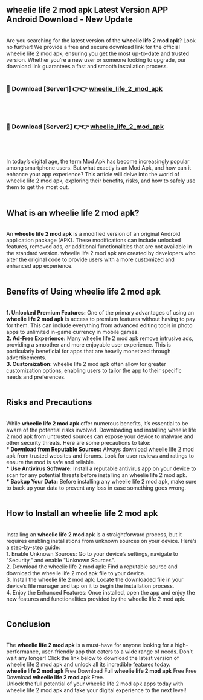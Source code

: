 ## wheelie life 2 mod apk Latest Version APP Android Download - New Update
<br>
Are you searching for the latest version of the <strong>wheelie life 2 mod apk</strong>? Look no further! We provide a free and secure download link for the official wheelie life 2 mod apk, ensuring you get the most up-to-date and trusted version. Whether you're a new user or someone looking to upgrade, our download link guarantees a fast and smooth installation process.
<br>
<br>
<h3>🔴 Download [Server1] 👉👉 <a href="https://modyolo.store/wheelie+life+2+mod+apk">wheelie_life_2_mod_apk</a></h3><br>
<br>
<h3>🔴 Download [Server2] 👉👉 <a href="https://modyolo.store/wheelie+life+2+mod+apk">wheelie_life_2_mod_apk</a></h3><br>
<br>
<br>
In today’s digital age, the term Mod Apk has become increasingly popular among smartphone users. But what exactly is an Mod Apk, and how can it enhance your app experience? This article will delve into the world of wheelie life 2 mod apk, exploring their benefits, risks, and how to safely use them to get the most out.
<br>
<br>
<h2>What is an wheelie life 2 mod apk?</h2>
<br>
An <strong>wheelie life 2 mod apk</strong> is a modified version of an original Android application package (APK). These modifications can include unlocked features, removed ads, or additional functionalities that are not available in the standard version. wheelie life 2 mod apk are created by developers who alter the original code to provide users with a more customized and enhanced app experience.
<br>
<br>
<h2>Benefits of Using wheelie life 2 mod apk</h2>
<br>
<strong> 1. Unlocked Premium Features:</strong> One of the primary advantages of using an <strong>wheelie life 2 mod apk</strong> is access to premium features without having to pay for them. This can include everything from advanced editing tools in photo apps to unlimited in-game currency in mobile games.
<br>
<strong> 2. Ad-Free Experience:</strong> Many wheelie life 2 mod apk remove intrusive ads, providing a smoother and more enjoyable user experience. This is particularly beneficial for apps that are heavily monetized through advertisements.
<br>
<strong> 3. Customization:</strong> wheelie life 2 mod apk often allow for greater customization options, enabling users to tailor the app to their specific needs and preferences.
<br>
<br>
<h2>Risks and Precautions</h2>
<br>
While <strong>wheelie life 2 mod apk</strong> offer numerous benefits, it’s essential to be aware of the potential risks involved. Downloading and installing wheelie life 2 mod apk from untrusted sources can expose your device to malware and other security threats. Here are some precautions to take:
<br>
<strong> * Download from Reputable Sources:</strong> Always download wheelie life 2 mod apk from trusted websites and forums. Look for user reviews and ratings to ensure the mod is safe and reliable.
<br>
<strong> * Use Antivirus Software:</strong> Install a reputable antivirus app on your device to scan for any potential threats before installing an wheelie life 2 mod apk.
<br>
<strong> * Backup Your Data:</strong> Before installing any wheelie life 2 mod apk, make sure to back up your data to prevent any loss in case something goes wrong.
<br>
<br>
<h2>How to Install an wheelie life 2 mod apk</h2>
<br>
Installing an <strong>wheelie life 2 mod apk</strong> is a straightforward process, but it requires enabling installations from unknown sources on your device. Here’s a step-by-step guide:
<br>
 1. Enable Unknown Sources: Go to your device’s settings, navigate to "Security," and enable "Unknown Sources".
<br>
 2. Download the wheelie life 2 mod apk: Find a reputable source and download the wheelie life 2 mod apk file to your device.
<br>
 3. Install the wheelie life 2 mod apk: Locate the downloaded file in your device’s file manager and tap on it to begin the installation process.
<br>
 4. Enjoy the Enhanced Features: Once installed, open the app and enjoy the new features and functionalities provided by the wheelie life 2 mod apk.
<br>
<br>
<h2><strong>Conclusion</strong></h2>
<br>
The <strong>wheelie life 2 mod apk</strong> is a must-have for anyone looking for a high-performance, user-friendly app that caters to a wide range of needs. Don’t wait any longer! Click the link below to download the latest version of wheelie life 2 mod apk and unlock all its incredible features today.
<br>
<strong>wheelie life 2 mod apk</strong> Free Download Full <strong>wheelie life 2 mod apk</strong> Free Free Download <strong>wheelie life 2 mod apk</strong> Free.
<br>
Unlock the full potential of your wheelie life 2 mod apk apps today with wheelie life 2 mod apk and take your digital experience to the next level!